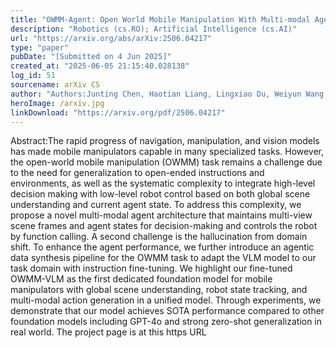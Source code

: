 ```yaml
---
title: "OWMM-Agent: Open World Mobile Manipulation With Multi-modal Agentic Data Synthesis"
description: "Robotics (cs.RO); Artificial Intelligence (cs.AI)"
url: "https://arxiv.org/abs/arXiv:2506.04217"
type: "paper"
pubDate: "[Submitted on 4 Jun 2025]"
created_at: "2025-06-05 21:15:40.028138"
log_id: 51
sourcename: arXiv CS
author: "Authors:Junting Chen, Haotian Liang, Lingxiao Du, Weiyun Wang, Mengkang Hu, Yao Mu, Wenhai Wang, Jifeng Dai, Ping Luo, Wenqi Shao, Lin Shao"
heroImage: /arxiv.jpg
linkDownload: "https://arxiv.org/pdf/2506.04217"
---
```


Abstract:The rapid progress of navigation, manipulation, and vision models has made mobile manipulators capable in many specialized tasks. However, the open-world mobile manipulation (OWMM) task remains a challenge due to the need for generalization to open-ended instructions and environments, as well as the systematic complexity to integrate high-level decision making with low-level robot control based on both global scene understanding and current agent state. To address this complexity, we propose a novel multi-modal agent architecture that maintains multi-view scene frames and agent states for decision-making and controls the robot by function calling. A second challenge is the hallucination from domain shift. To enhance the agent performance, we further introduce an agentic data synthesis pipeline for the OWMM task to adapt the VLM model to our task domain with instruction fine-tuning. We highlight our fine-tuned OWMM-VLM as the first dedicated foundation model for mobile manipulators with global scene understanding, robot state tracking, and multi-modal action generation in a unified model. Through experiments, we demonstrate that our model achieves SOTA performance compared to other foundation models including GPT-4o and strong zero-shot generalization in real world. The project page is at this https URL
